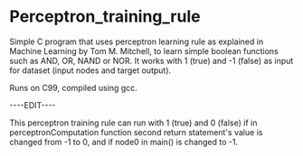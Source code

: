 # Perceptron_training_rule
Simple C program that uses perceptron learning rule as explained in Machine Learning by Tom M. Mitchell,
to learn simple boolean functions such as AND, OR, NAND or NOR.
It works with 1 (true) and -1 (false) as input for dataset (input nodes and target output).

Runs on C99, compiled using gcc.


----EDIT----

This perceptron training rule can run with 1 (true) and 0 (false) if in perceptronComputation function second
return statement's value is changed from -1 to 0, and if node0 in main() is changed to -1.
